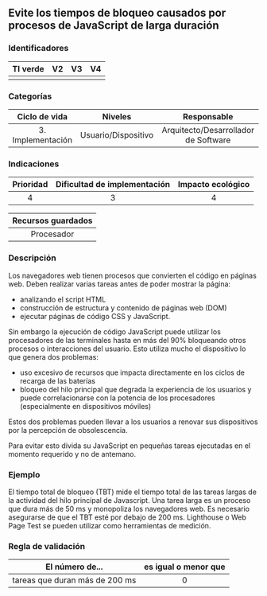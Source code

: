 ## Evite los tiempos de bloqueo causados ​​por procesos de JavaScript de larga duración

 ### Identificadores

 | TI verde | V2 | V3 | V4 |
 | :-----: | :-: | :-: | :-: |
 | | | | |

 ### Categorías

 | Ciclo de vida | Niveles | Responsable |
 | :-----------------------: | :---------: | :--------------------------: |
 | 3. Implementación | Usuario/Dispositivo | Arquitecto/Desarrollador de Software |

 ### Indicaciones

 | Prioridad | Dificultad de implementación | Impacto ecológico |
 | :------: | :----------------------: | :-----------------------: |
 | 4 | 3 | 4 |

 | Recursos guardados |
 | :-------------: |
 | Procesador |

 ### Descripción

 Los navegadores web tienen procesos que convierten el código en páginas web. Deben realizar varias tareas antes de poder mostrar la página:

 - analizando el script HTML
 - construcción de estructura y contenido de páginas web (DOM)
 - ejecutar páginas de código CSS y JavaScript.

Sin embargo la ejecución de código JavaScript puede utilizar los procesadores de las terminales hasta en más del 90% bloqueando otros procesos o interacciones del usuario. Esto utiliza mucho el dispositivo lo que genera dos problemas:

 - uso excesivo de recursos que impacta directamente en los ciclos de recarga de las baterías
 - bloqueo del hilo principal que degrada la experiencia de los usuarios y puede correlacionarse con la potencia de los procesadores (especialmente en dispositivos móviles)

Estos dos problemas pueden llevar a los usuarios a renovar sus dispositivos por la percepción de obsolescencia.

Para evitar esto divida su JavaScript en pequeñas tareas ejecutadas en el momento requerido y no de antemano.

 ### Ejemplo

 El tiempo total de bloqueo (TBT) mide el tiempo total de las tareas largas de la actividad del hilo principal de Javascript. Una tarea larga es un proceso que dura más de 50 ms y monopoliza los navegadores web. Es necesario asegurarse de que el TBT esté por debajo de 200 ms. Lighthouse o Web Page Test se pueden utilizar como herramientas de medición.

 ### Regla de validación

 | El número de... | es igual o menor que |
 |--------------------------------| :----------------------: |
 | tareas que duran más de 200 ms | 0 |
